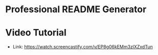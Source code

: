 # Professional README Generator 

# Video Tutorial
- Link: https://watch.screencastify.com/v/EP8g06kEMm3zlXZxdTun 